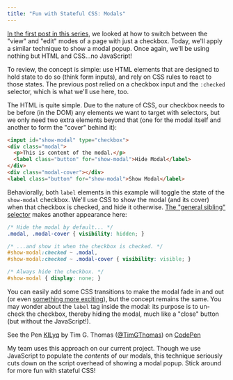 ```yaml
---
title: "Fun with Stateful CSS: Modals"
---
```


[In the first post in this series][0], we looked at how to switch between the "view" and "edit" modes of a page with just a checkbox. Today, we'll apply a similar technique to show a modal popup. Once again, we'll be using nothing but HTML and CSS…no JavaScript!

To review, the concept is simple: use HTML elements that are designed to hold state to do so (think form inputs), and rely on CSS rules to react to those states. The previous post relied on a checkbox input and the `:checked` selector, which is what we'll use here, too.

The HTML is quite simple. Due to the nature of CSS, our checkbox needs to be before (in the DOM) any elements we want to target with selectors, but we only need two extra elements beyond that (one for the modal itself and another to form the "cover" behind it):

```html
<input id="show-modal" type="checkbox">
<div class="modal">
  <p>This is content of the modal.</p>
  <label class="button" for="show-modal">Hide Modal</label>
</div>
<div class="modal-cover"></div>
<label class="button" for="show-modal">Show Modal</label>
```

Behaviorally, both `label` elements in this example will toggle the state of the `show-modal` checkbox. We'll use CSS to show the modal (and its cover) when that checkbox is checked, and hide it otherwise. [The "general sibling" selector][1] makes another appearance here:

```css
/* Hide the modal by default... */
.modal, .modal-cover { visibility: hidden; }

/* ...and show it when the checkbox is checked. */
#show-modal:checked ~ .modal,
#show-modal:checked ~ .modal-cover { visibility: visible; }

/* Always hide the checkbox. */
#show-modal { display: none; }
```

You can easily add some CSS transitions to make the modal fade in and out (or even [something more exciting][2]), but the concept remains the same. You may wonder about the `label` tag inside the modal: its purpose is to un-check the checkbox, thereby hiding the modal, much like a "close" button (but without the JavaScript!).

<p data-theme-id="0" data-slug-hash="KILyq" data-user="TimGThomas" data-default-tab="result" class='codepen'>See the Pen <a href='https://codepen.io/TimGThomas/pen/KILyq'>KILyq</a> by Tim G. Thomas (<a href='http://codepen.io/TimGThomas'>@TimGThomas</a>) on <a href='http://codepen.io'>CodePen</a></p>
<script src="https://codepen.io/assets/embed/ei.js"> </script>

My team uses this approach on our current project. Though we use JavaScript to populate the *contents* of our modals, this technique seriously cuts down on the script overhead of showing a modal popup. Stick around for more fun with stateful CSS!

[0]: /2013/10/fun-with-stateful-css-a-view-edit-screen/
[1]: https://developer.mozilla.org/en-US/docs/Web/CSS/General_sibling_selectors
[2]: http://tympanus.net/codrops/2013/06/25/nifty-modal-window-effects/
